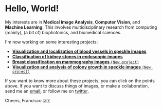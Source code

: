 # Hello, World!

My interests are in **Medical Image Analysis**,  **Computer Vision**, and **Machine Learning**. This involves multidisciplinary research from computing (mainly), (a bit of) biophotonics, and biomedical sciences. 

I'm now working on some interesting projects:

*  [**Visualization and localization of blood vessels in speckle images**](https://friscolt.github.io/bloodvessels)
*  [**Classification of kidney stones in endoscopic images**](https://friscolt.github.io/kidneystones)
*  [**Breast classification on mammography images** `(New project)`](https://friscolt.github.io/mammography)
*  [**Visualization and analysis of colony growth in speckle images**  `(New project)`](https://friscolt.github.io/colonygrowth)


If you want to know more about these projects, you can click on the points above. If you want to discuss things of images, or make a collaboration, send me an [email](mailto:francisco.lopez@inaoe.com?subject=[GitHub]%20Hello,%20Francisco), or follow me on [twitter](https://twitter.com/Friscolt).

Cheers,
Francisco 🇲🇽
